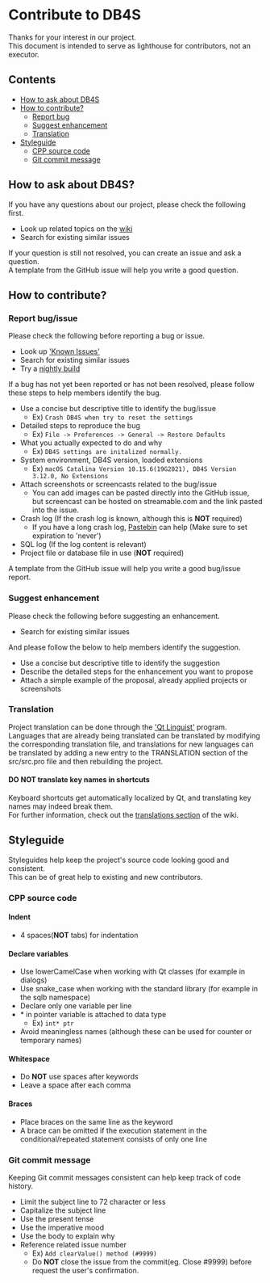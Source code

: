 # Contribute to DB4S

Thanks for your interest in our project.  
This document is intended to serve as lighthouse for contributors, not an executor.

## Contents
- [How to ask about DB4S](#how-to-ask-about-db4s)
- [How to contribute?](#how-to-contribute)
    - [Report bug](#report-bug)
    - [Suggest enhancement](#suggest-enhancement)
    - [Translation](#translation)
- [Styleguide](#styleguide)
    - [CPP source code](#cpp-source-code)
    - [Git commit message](#git-commit-message)

## How to ask about DB4S?
If you have any questions about our project, please check the following first.

- Look up related topics on the [wiki](https://github.com/sqlitebrowser/sqlitebrowser/wiki)
- Search for existing similar issues

If your question is still not resolved, you can create an issue and ask a question.  
A template from the GitHub issue will help you write a good question.

## How to contribute?
### Report bug/issue
Please check the following before reporting a bug or issue.

- Look up ['Known Issues'](https://github.com/sqlitebrowser/sqlitebrowser/issues/1688)
- Search for existing similar issues
- Try a [nightly build](https://nightlies.sqlitebrowser.org/latest)

If a bug has not yet been reported or has not been resolved, please follow these steps to help members identify the bug.

- Use a concise but descriptive title to identify the bug/issue
    - Ex) `Crash DB4S when try to reset the settings`
- Detailed steps to reproduce the bug
    - Ex) `File -> Preferences -> General -> Restore Defaults`
- What you actually expected to do and why
    - Ex) `DB4S settings are initalized normally.`
- System environment, DB4S version, loaded extensions
    - Ex) `macOS Catalina Version 10.15.6(19G2021), DB4S Version 3.12.0, No Extensions`
- Attach screenshots or screencasts related to the bug/issue
    - You can add images can be pasted directly into the GitHub issue,  
    but screencast can be hosted on streamable.com and the link pasted into the issue.
- Crash log (If the crash log is known, although this is **NOT** required)
    - If you have a long crash log, [Pastebin](https://pastebin.com/) can help (Make sure to set expiration to 'never')
- SQL log (If the log content is relevant)
- Project file or database file in use (**NOT** required)

A template from the GitHub issue will help you write a good bug/issue report.

### Suggest enhancement
Please check the following before suggesting an enhancement.

- Search for existing similar issues

And please follow the below to help members identify the suggestion.

- Use a concise but descriptive title to identify the suggestion
- Describe the detailed steps for the enhancement you want to propose
- Attach a simple example of the proposal, already applied projects or screenshots

### Translation
Project translation can be done through the ['Qt Linguist'](http://doc.qt.io/qt-5/qtlinguist-index.html) program.
Languages that are already being translated can be translated by modifying the corresponding translation file,
and translations for new languages can be translated by adding a new entry to the TRANSLATION section of the src/src.pro file and then rebuilding the project.

#### DO NOT translate key names in shortcuts
Keyboard shortcuts get automatically localized by Qt, and translating key names may indeed break them.  
For further information, check out the [translations section](https://github.com/sqlitebrowser/sqlitebrowser/wiki/Translations) of the wiki.

## Styleguide
Styleguides help keep the project's source code looking good and consistent.  
This can be of great help to existing and new contributors.

### CPP source code
#### Indent
- 4 spaces(**NOT** tabs) for indentation

#### Declare variables
- Use lowerCamelCase when working with Qt classes (for example in dialogs)
- Use snake_case when working with the standard library (for example in the sqlb namespace)
- Declare only one variable per line
- \* in pointer variable is attached to data type
    - Ex) `int* ptr`
- Avoid meaningless names (although these can be used for counter or temporary names)

#### Whitespace
- Do **NOT** use spaces after keywords
- Leave a space after each comma

#### Braces
- Place braces on the same line as the keyword
- A brace can be omitted if the execution statement in the conditional/repeated statement consists of only one line

### Git commit message
Keeping Git commit messages consistent can help keep track of code history.

- Limit the subject line to 72 character or less
- Capitalize the subject line
- Use the present tense
- Use the imperative mood
- Use the body to explain why
- Reference related issue number
    - Ex) `Add clearValue() method (#9999)`
    - Do **NOT** close the issue from the commit(eg. Close #9999) before request the user's confirmation.
